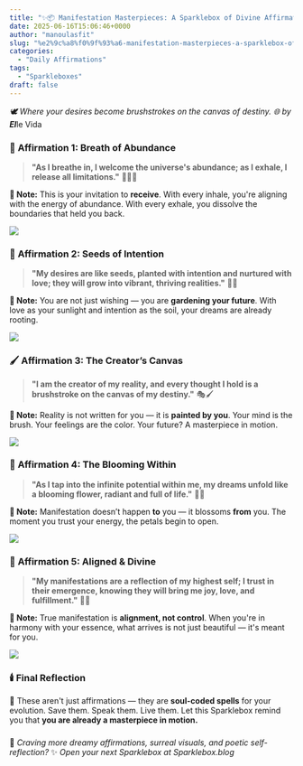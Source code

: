 ```yaml
---
title: "✨📦 Manifestation Masterpieces: A Sparklebox of Divine Affirmations"
date: 2025-06-16T15:06:46+0000
author: "manoulasfit"
slug: "%e2%9c%a8%f0%9f%93%a6-manifestation-masterpieces-a-sparklebox-of-divine-affirmations"
categories:
  - "Daily Affirmations"
tags:
  - "Sparkleboxes"
draft: false
---
```

*🕊️ Where your desires become brushstrokes on the canvas of destiny.
🌐 by **El***le Vida

### 🌈 **Affirmation 1: Breath of Abundance**

> **"As I breathe in, I welcome the universe's abundance; as I exhale, I release all limitations."** 💆‍♀️🌈

**📝 Note:**
This is your invitation to **receive**. With every inhale, you're aligning with the energy of abundance. With every exhale, you dissolve the boundaries that held you back.

![](/masterpieces1-1024x775.jpg)

### 🌱 **Affirmation 2: Seeds of Intention**

> **"My desires are like seeds, planted with intention and nurtured with love; they will grow into vibrant, thriving realities."** 🌱💚

**📝 Note:**
You are not just wishing — you are **gardening your future**. With love as your sunlight and intention as the soil, your dreams are already rooting.

![](/masterpieces2-1024x775.jpg)

### 🖌️ **Affirmation 3: The Creator’s Canvas**

> **"I am the creator of my reality, and every thought I hold is a brushstroke on the canvas of my destiny."** 🎭🖌️

**📝 Note:**
Reality is not written for you — it is **painted by you**. Your mind is the brush. Your feelings are the color. Your future? A masterpiece in motion.

![](/masterpieces3-1024x775.jpg)

### 🌺 **Affirmation 4: The Blooming Within**

> **"As I tap into the infinite potential within me, my dreams unfold like a blooming flower, radiant and full of life."** 💫🌺

**📝 Note:**
Manifestation doesn’t happen **to** you — it blossoms **from** you. The moment you trust your energy, the petals begin to open.

![](/masterpieces4-1024x775.jpg)

### 🙏 **Affirmation 5: Aligned & Divine**

> **"My manifestations are a reflection of my highest self; I trust in their emergence, knowing they will bring me joy, love, and fulfillment."** 🙏💖

**📝 Note:**
True manifestation is **alignment, not control**. When you're in harmony with your essence, what arrives is not just beautiful — it's meant for you.

![](/masterpieces5-1024x775.jpg)

### 🕯️ **Final Reflection**

🌟 These aren't just affirmations — they are **soul-coded spells** for your evolution. Save them. Speak them. Live them. Let this Sparklebox remind you that **you are already a masterpiece in motion.**

### 

💫 *Craving more dreamy affirmations, surreal visuals, and poetic self-reflection?*
✨ *Open your next Sparklebox at Sparklebox.blog*